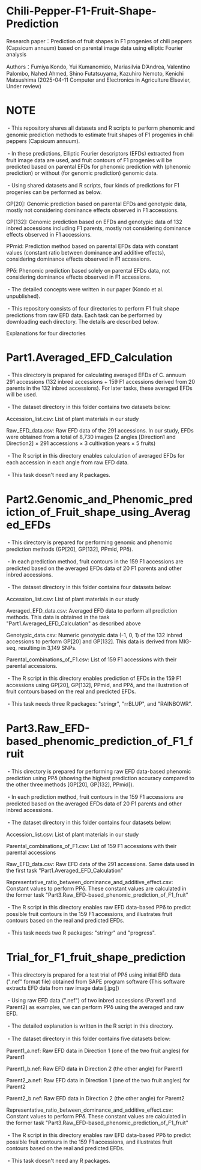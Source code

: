 # Chili-Pepper-F1-Fruit-Shape-Prediction
Research paper：Prediction of fruit shapes in F1 progenies of chili peppers (Capsicum annuum) based on parental image data using elliptic Fourier analysis

Authors：Fumiya Kondo, Yui Kumanomido, Mariasilvia D’Andrea, Valentino Palombo, Nahed Ahmed, Shino Futatsuyama, Kazuhiro Nemoto, Kenichi Matsushima
(2025-04-11 Computer and Electronics in Agriculture Elsevier, Under review)

# NOTE
・This repository shares all datasets and R scripts to perform phenomic and genomic prediction methods to estimate fruit shapes of F1 progenies in chili peppers (Capsicum annuum).

・In these predictions, Elliptic Fourier descriptors (EFDs) extracted from fruit image data are used, and fruit contours of F1 progenies will be predicted based on parental EFDs for phenomic prediction with (phenomic prediction) or without (for genomic prediction) genomic data.

・Using shared datasets and R scripts, four kinds of predictions for F1 progenies can be performed as below.

GP[20]: Genomic prediction based on parental EFDs and genotypic data, mostly not considering dominance effects observed in F1 accessions.

GP[132]: Genomic prediction based on EFDs and genotypic data of 132 inbred accessions including F1 parents, mostly not considering dominance effects observed in F1 accessions.

PPmid: Prediction method based on parental EFDs data with constant values (constant ratio between dominance and additive effects), considering dominance effects observed in F1 accessions.

PPδ: Phenomic prediction based solely on parental EFDs data, not considering dominance effects observed in F1 accessions.

・The detailed concepts were written in our paper (Kondo et al. unpublished).

・This repository consists of four directories to perform F1 fruit shape predictions from raw EFD data. Each task can be performed by downloading each directory. The details are described below.

Explanations for four directories
# Part1.Averaged_EFD_Calculation
・This directory is prepared for calculating averaged EFDs of C. annuum 291 accessions (132 inbred accessions + 159 F1 accessions derived from 20 parents in the 132 inbred accessions). For later tasks, these averaged EFDs will be used.

・The dataset directory in this folder contains two datasets below:

Accession_list.csv: List of plant materials in our study

Raw_EFD_data.csv: Raw EFD data of the 291 accessions. In our study, EFDs were obtained from a total of 8,730 images (2 angles [Direction1 and Direction2] × 291 accessions × 3 cultivation years × 5 fruits)

・The R script in this directory enables calculation of averaged EFDs for each accession in each angle from raw EFD data.

・This task doesn't need any R packages.

# Part2.Genomic_and_Phenomic_prediction_of_Fruit_shape_using_Averaged_EFDs
・This directory is prepared for performing genomic and phenomic prediction methods (GP[20], GP[132], PPmid, PPδ).

・In each prediction method, fruit contours in the 159 F1 accessions are predicted based on the averaged EFDs data of 20 F1 parents and other inbred accessions.

・The dataset directory in this folder contains four datasets below:

Accession_list.csv: List of plant materials in our study

Averaged_EFD_data.csv: Averaged EFD data to perform all prediction methods. This data is obtained in the task "Part1.Averaged_EFD_Calculation" as described above

Genotypic_data.csv: Numeric genotypic data (-1, 0, 1) of the 132 inbred accessions to perform GP[20] and GP[132]. This data is derived from MIG-seq, resulting in 3,149 SNPs.

Parental_combinations_of_F1.csv: List of 159 F1 accessions with their parental accessions.

・The R script in this directory enables prediction of EFDs in the 159 F1 accessions using GP[20], GP[132], PPmid, and PPδ, and the illustration of fruit contours based on the real and predicted EFDs.

・This task needs three R packages: "stringr", "rrBLUP", and "RAINBOWR".

# Part3.Raw_EFD-based_phenomic_prediction_of_F1_fruit
・This directory is prepared for performing raw EFD data-based phenomic prediction using PPδ (showing the highest prediction accuracy compared to the other three methods [GP[20], GP[132], PPmid]).

・In each prediction method, fruit contours in the 159 F1 accessions are predicted based on the averaged EFDs data of 20 F1 parents and other inbred accessions.

・The dataset directory in this folder contains four datasets below:

Accession_list.csv: List of plant materials in our study

Parental_combinations_of_F1.csv: List of 159 F1 accessions with their parental accessions

Raw_EFD_data.csv: Raw EFD data of the 291 accessions. Same data used in the first task "Part1.Averaged_EFD_Calculation"

Representative_ratio_between_dominance_and_additive_effect.csv: Constant values to perform PPδ. These constant values are calculated in the former task "Part3.Raw_EFD-based_phenomic_prediction_of_F1_fruit"

・The R script in this directory enables raw EFD data-based PPδ to predict possible fruit contours in the 159 F1 accessions, and illustrates fruit contours based on the real and predicted EFDs.

・This task needs two R packages: "stringr" and "progress".

# Trial_for_F1_fruit_shape_prediction
・This directory is prepared for a test trial of PPδ using initial EFD data (".nef" format file) obtained from SAPE program software (This software extracts EFD data from raw image data [.jpg])

・Using raw EFD data (".nef") of two inbred accessions (Parent1 and Parent2) as examples, we can perform PPδ using the averaged and raw EFD.

・The detailed explanation is written in the R script in this directory.

・The dataset directory in this folder contains five datasets below:

Parent1_a.nef: Raw EFD data in Direction 1 (one of the two fruit angles) for Parent1

Parent1_b.nef: Raw EFD data in Direction 2 (the other angle) for Parent1

Parent2_a.nef: Raw EFD data in Direction 1 (one of the two fruit angles) for Parent2

Parent2_b.nef: Raw EFD data in Direction 2 (the other angle) for Parent2

Representative_ratio_between_dominance_and_additive_effect.csv: Constant values to perform PPδ. These constant values are calculated in the former task "Part3.Raw_EFD-based_phenomic_prediction_of_F1_fruit"

・The R script in this directory enables raw EFD data-based PPδ to predict possible fruit contours in the 159 F1 accessions, and illustrates fruit contours based on the real and predicted EFDs.

・This task doesn't need any R packages.
